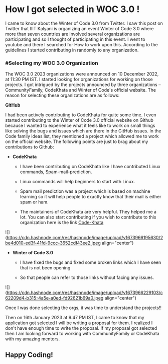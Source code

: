 # How I got selected in WOC 3.0 !

I came to know about the Winter of Code 3.0 from Twitter. I saw this post on Twitter that IIIT Kalyani is organizing an event Winter of Code 3.0 where more than seven countries are involved several organizations are participating and so I thought of participating in this event. I went to youtube and there I searched for How to work upon this. According to the guidelines I started contributing in randomly to any organization.

### #Selecting my WOC 3.0 Organization

The WOC 3.0 2023 organizations were announced on 10 December 2022, at 11:30 PM IST. I started looking for organizations for working on those projects. I got intrigued by the projects announced by three organizations – CommunityFamily, CodeKhata and Winter of Code's official website. The reason for selecting these organizations are as follows:

**GitHub**

I had been actively contributing to CodeKhata for quite some time. I even started contributing to the Winter of Code 3.0 official website on Github because I wanted to experience what it feels like to work on small things like solving the bugs and issues which are there in the GitHub issues. In the Code family ideas list, they mentioned a project which allowed me to work on the official website. The following points are just to brag about my contributions to Github:

* **CodeKhata**
    
    * I have been contributing on CodeKhata like I have contributed Linux commands, Spam-mail-prediction.
        
    * Linux commands will help beginners to start with Linux.
        
    * Spam mail prediction was a project which is based on machine learning so it will help people to exactly know that their mail is either spam or ham.
        
    * The maintainers of CodeKhata are very helpful. They helped me a lot. You can also start contributing if you wish to contribute to this organization here is the link [Code-Khata](https://github.com/DevScript/Code-Khata)
        

![](https://cdn.hashnode.com/res/hashnode/image/upload/v1673966195630/2be4d010-ed3f-41fd-9ccc-3652cdf43ee2.jpeg align="center")

* **Winter of Code 3.0**
    
    * I have fixed the bugs and fixed some broken links which I have seen that is not been opening
        
    * So that people can refer to those links without facing any issues.
        

![](https://cdn.hashnode.com/res/hashnode/image/upload/v1673966229103/c62209d4-b315-4a5e-a0ed-fd92621b69a0.jpeg align="center")

Once I was done selecting the orgs, it was time to understand the projects!!

Then on 16th January 2023 at 9.47 PM IST, I came to know that my application got selected I will be writing a proposal for them. I realized I don't have enough time to write the proposal. If my proposal got selected then I am looking forward to working with CommunityFamily or CodeKhata with my amazing mentors.

## Happy Coding!